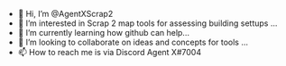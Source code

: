 - 👋 Hi, I’m @AgentXScrap2
- 👀 I’m interested in Scrap 2 map tools for assessing building settups ...
- 🌱 I’m currently learning how github can help...
- 💞️ I’m looking to collaborate on ideas and concepts for tools ...
- 📫 How to reach me is via Discord Agent X#7004

<!---
AgentXScrap2/AgentXScrap2 is a ✨ special ✨ repository because its `README.md` (this file) appears on your GitHub profile.
You can click the Preview link to take a look at your changes.
--->
